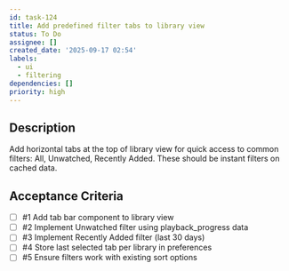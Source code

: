 ```yaml
---
id: task-124
title: Add predefined filter tabs to library view
status: To Do
assignee: []
created_date: '2025-09-17 02:54'
labels:
  - ui
  - filtering
dependencies: []
priority: high
---
```


## Description

Add horizontal tabs at the top of library view for quick access to common filters: All, Unwatched, Recently Added. These should be instant filters on cached data.

## Acceptance Criteria
<!-- AC:BEGIN -->
- [ ] #1 Add tab bar component to library view
- [ ] #2 Implement Unwatched filter using playback_progress data
- [ ] #3 Implement Recently Added filter (last 30 days)
- [ ] #4 Store last selected tab per library in preferences
- [ ] #5 Ensure filters work with existing sort options
<!-- AC:END -->
